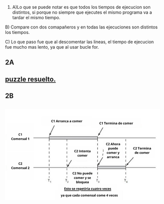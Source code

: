 1) A)Lo que se puede notar es que todos los tiempos de ejecucion son distintos, si porque no siempre que ejecutes el mismo programa va a tardar el mismo tiempo.

B) Compare con dos comapañeros y en todas las ejecuciones son distintos los tiempos.

C) Lo que paso fue que al descomentar las lineas, el tiempo de ejecucion fue mucho mas lento, ya que al usar bucle for.
<h2> 2A <h2>
<a href="./race_condition/on_race_condition.c">
puzzle resuelto.</a>

<h2>2B <h2>
<img src="./captura2comensales.png">
